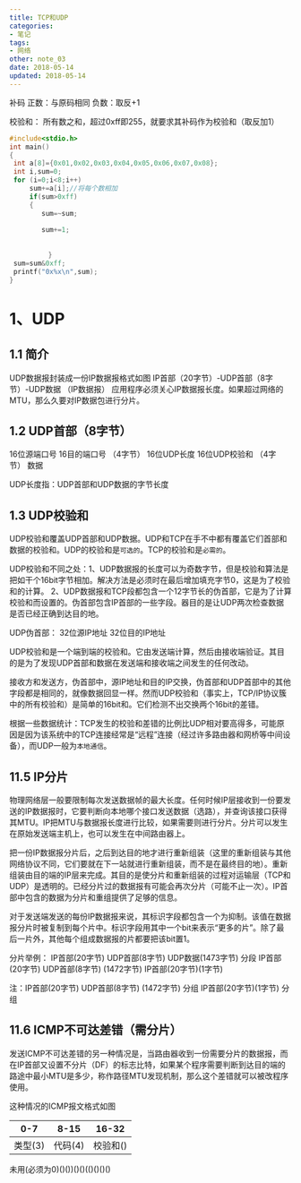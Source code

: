 ```yaml
---
title: TCP和UDP
categories:
- 笔记
tags:
- 网络
other: note_03 
date: 2018-05-14 
updated: 2018-05-14
---
```


补码
正数：与原码相同
负数：取反+1

校验和：
所有数之和，超过0xff即255，就要求其补码作为校验和（取反加1）

```c
#include<stdio.h>
int main()
{
 int a[8]={0x01,0x02,0x03,0x04,0x05,0x06,0x07,0x08};
 int i,sum=0;
 for (i=0;i<8;i++)
     sum+=a[i];//将每个数相加
     if(sum>0xff)
     {
        sum=~sum;
                  
        sum+=1;
 
                 
　        }
 sum=sum&0xff; 
 printf("0x%x\n",sum);
}
```

# 1、UDP
## 1.1 简介
UDP数据报封装成一份IP数据报格式如图
IP首部（20字节）-UDP首部（8字节）-UDP数据 （IP数据报）
应用程序必须关心IP数据报长度。如果超过网络的MTU，那么久要对IP数据包进行分片。

## 1.2 UDP首部（8字节）
16位源端口号 16目的端口号  （4字节）
16位UDP长度  16位UDP校验和 （4字节）
数据

UDP长度指：UDP首部和UDP数据的字节长度

## 1.3 UDP校验和
UDP校验和覆盖UDP首部和UDP数据。UDP和TCP在手不中都有覆盖它们首部和数据的校验和。UDP的校验和是`可选的`。TCP的校验和是`必需的`。

UDP校验和不同之处：1、UDP数据报的长度可以为奇数字节，但是校验和算法是把如干个16bit字节相加。解决方法是必须时在最后增加填充字节0，这是为了校验和的计算。
2、UDP数据报和TCP段都包含一个12字节长的伪首部，它是为了计算校验和而设置的。伪首部包含IP首部的一些字段。器目的是让UDP两次检查数据是否已经正确到达目的地。

UDP伪首部：
32位源IP地址
32位目的IP地址   

UDP校验和是一个端到端的校验和。它由发送端计算，然后由接收端验证。其目的是为了发现UDP首部和数据在发送端和接收端之间发生的任何改动。

接收方和发送方，伪首部中，源IP地址和目的IP交换，伪首部和UDP首部中的其他字段都是相同的，就像数据回显一样。然而UDP校验和（事实上，TCP/IP协议簇中的所有校验和）是简单的16bit和。它们检测不出交换两个16bit的差错。

根据一些数据统计：TCP发生的校验和差错的比例比UDP相对要高得多，可能原因是因为该系统中的TCP连接经常是“远程”连接（经过许多路由器和网桥等中间设备），而UDP一般为`本地通信`。

## 11.5 IP分片
物理网络层一般要限制每次发送数据帧的最大长度。任何时候IP层接收到一份要发送的IP数据报时，它要判断向本地哪个接口发送数据（选路），并查询该接口获得其MTU。IP把MTU与数据报长度进行比较，如果需要则进行分片。分片可以发生在原始发送端主机上，也可以发生在中间路由器上。

把一份IP数据报分片后，之后到达目的地才进行重新组装（这里的重新组装与其他网络协议不同，它们要就在下一站就进行重新组装，而不是在最终目的地）。重新组装由目的端的IP层来完成。其目的是使分片和重新组装的过程对运输层（TCP和UDP）是透明的。已经分片过的数据报有可能会再次分片（可能不止一次）。IP首部中包含的数据为分片和重组提供了足够的信息。


对于发送端发送的每份IP数据报来说，其标识字段都包含一个为抑制。该值在数据报分片时被复制到每个片中。标识字段用其中一个bit来表示“更多的片”。除了最后一片外，其他每个组成数据报的片都要把该bit置1。

分片举例：
IP首部(20字节)  UDP首部(8字节)  UDP数据(1473字节)
分段
IP首部(20字节) UDP首部(8字节)  (1472字节)  IP首部(20字节)(1字节)

注：IP首部(20字节) UDP首部(8字节)  (1472字节) 分组
    IP首部(20字节)(1字节) 分组
    
## 11.6 ICMP不可达差错（需分片）

发送ICMP不可达差错的另一种情况是，当路由器收到一份需要分片的数据报，而在IP首部又设置不分片（DF）的标志比特，如果某个程序需要判断到达目的端的路途中最小MTU是多少，称作路径MTU发现机制，那么这个差错就可以被改程序使用。

这种情况的ICMP报文格式如图


|0-7|8-15|16-32|
|:-:|:-:|:-:|
|类型(3) |代码(4)| 校验和()|
未用(必须为0)()())()()(()()()()